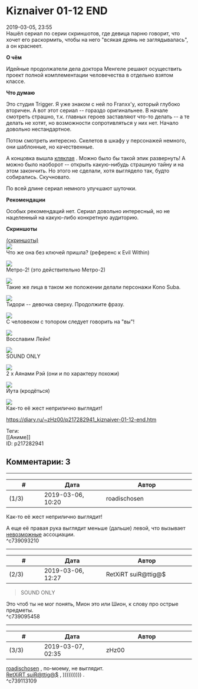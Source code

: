 Kiznaiver 01-12 END
===================

  
2019-03-05, 23:55  
 Нашёл сериал по серии скриншотов, где девица парню говорит, что хочет его раскормить, чтобы на него "всякая дрянь не заглядывалась", а он краснеет.   
   
  **О чём**    
   
 Идейные продолжатели дела доктора Менгеле решают осуществить проект полной комплементации человечества в отдельно взятом классе.   
   
  **Что думаю**    
   
 Это студия Trigger. Я уже знаком с ней по Franxx'у, который глубоко вторичен. А вот этот сериал -- гораздо оригинальнее. В начале смотреть страшно, т.к. главных героев заставляют что-то делать -- а те делать не хотят, но возможности сопротивляться у них нет. Начало довольно нестандартное.   
   
 Потом смотреть интересно. Скелетов в шкафу у персонажей немного, они шаблонные, но качественные.   
   
 А концовка вышла  [кляклая](О%20слове%20кляклый)  . Можно было бы такой эпик развернуть! А можно было наоборот -- открыть какую-нибудь страшную тайну и на этом закончить. Но этого не сделали, хотя выглядело так, будто собирались. Скучновато.   
   
 По всей длине сериал немного улучшают шуточки.   
   
  **Рекомендации**    
   
 Особых рекомендаций нет. Сериал довольно интересный, но не нацеленный на какую-либо конкретную аудиторию.   
   
  **Скриншоты**    
   
  [(скриншоты)](https://zHz00.diary.ru/p217282941.htm?index=1#linkmore217282941m1)       
  [![](pics/QMGLYzYl.jpg)](https://i.imgur.com/QMGLYzY.jpg)    
 Что же она без ключей пришла? (референс к Evil Within)   
   
  [![](pics/QZzpSNFl.jpg)](https://i.imgur.com/QZzpSNF.jpg)    
 Метро-2! (это действительно Метро-2)   
   
  [![](pics/ckt3Qv5l.jpg)](https://i.imgur.com/ckt3Qv5.jpg)    
 Такие же лица в таком же положении делали персонажи Kono Suba.   
   
  [![](pics/YrdRaDAl.jpg)](https://i.imgur.com/YrdRaDA.jpg)    
 Тидори -- девочка сверху. Продолжите фразу.   
   
  [![](pics/nJNEHQVl.jpg)](https://i.imgur.com/nJNEHQV.jpg)    
 С человеком с топором следует говорить на "вы"!   
   
  [![](pics/KisAXtVl.jpg)](https://i.imgur.com/KisAXtV.jpg)    
 Восславим Лейн!   
   
  [![](pics/YP4HDgGl.jpg)](https://i.imgur.com/YP4HDgG.jpg)    
 SOUND ONLY   
   
  [![](pics/AQAyB7Al.jpg)](https://i.imgur.com/AQAyB7A.jpg)    
 2 x Аянами Рэй (они и по характеру похожи)   
   
  [![](pics/w4l2q9sl.jpg)](https://i.imgur.com/w4l2q9s.jpg)    
 Йута (кродёться)   
   
  [![](pics/4ca085vl.jpg)](https://i.imgur.com/4ca085v.jpg)    
 Как-то её жест неприлично выглядит!   
      
  
<https://diary.ru/~zHz00/p217282941_kiznaiver-01-12-end.htm>  
  
Теги:  
[[Аниме]]  
ID: p217282941  


Комментарии: 3
--------------

  


---



|         #         |              Дата              |                     Автор                     |           ID           |
| --- | --- | --- | --- |
| (1/3) | 2019-03-06, 10:20 | roadischosen | c739093210 |

  
  Как-то её жест неприлично выглядит!    
   
 А еще её правая рука выглядит меньше (дальше) левой, что вызывает  [невозможные](https://www.google.com/search?q=%D0%BD%D0%B5%D0%B2%D0%BE%D0%B7%D0%BC%D0%BE%D0%B6%D0%BD%D1%8B%D0%B5+%D1%84%D0%B8%D0%B3%D1%83%D1%80%D1%8B&tbm=isch)  ассоциации.   
 ^c739093210

---



|         #         |              Дата              |                     Автор                     |           ID           |
| --- | --- | --- | --- |
| (2/3) | 2019-03-06, 12:27 | RetXiRT suiR@ttig@$ | c739095458 |

  
  
>   SOUND ONLY  

 Это чтоб ты не мог понять, Мион это или Шион, к слову про острые предметы.    
 ^c739095458

---



|         #         |              Дата              |                     Автор                     |           ID           |
| --- | --- | --- | --- |
| (3/3) | 2019-03-07, 02:35 | zHz00 | c739113109 |

  
  [roadischosen](http://roadischosen.diary.ru)  , по-моему, не выглядит.   
  [RetXiRT suiR@ttig@$](http://Hellspawn.diary.ru "Fission Chips")  , )))))))))) .   
 ^c739113109